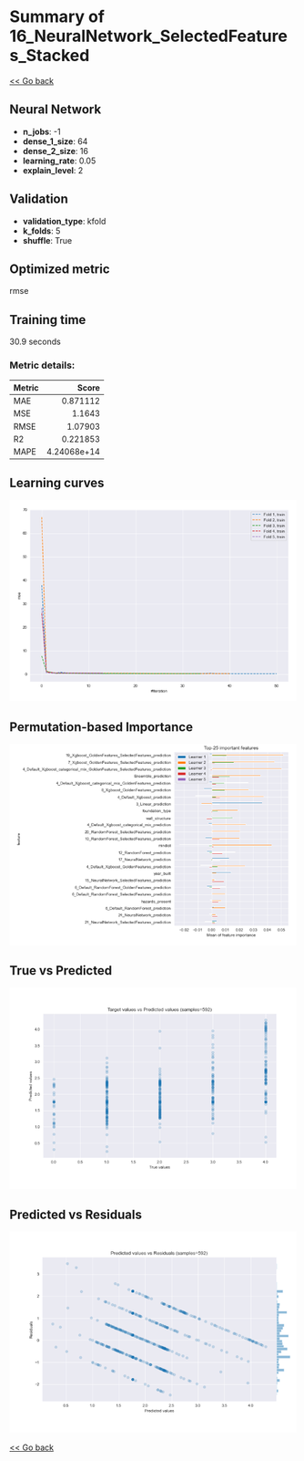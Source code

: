 # Summary of 16_NeuralNetwork_SelectedFeatures_Stacked

[<< Go back](../README.md)


## Neural Network
- **n_jobs**: -1
- **dense_1_size**: 64
- **dense_2_size**: 16
- **learning_rate**: 0.05
- **explain_level**: 2

## Validation
 - **validation_type**: kfold
 - **k_folds**: 5
 - **shuffle**: True

## Optimized metric
rmse

## Training time

30.9 seconds

### Metric details:
| Metric   |       Score |
|:---------|------------:|
| MAE      | 0.871112    |
| MSE      | 1.1643      |
| RMSE     | 1.07903     |
| R2       | 0.221853    |
| MAPE     | 4.24068e+14 |



## Learning curves
![Learning curves](learning_curves.png)

## Permutation-based Importance
![Permutation-based Importance](permutation_importance.png)
## True vs Predicted

![True vs Predicted](true_vs_predicted.png)


## Predicted vs Residuals

![Predicted vs Residuals](predicted_vs_residuals.png)



[<< Go back](../README.md)
